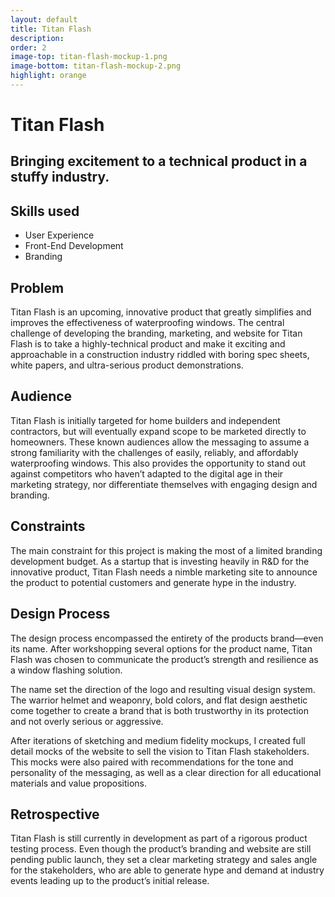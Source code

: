```yaml
---
layout: default
title: Titan Flash
description:
order: 2
image-top: titan-flash-mockup-1.png
image-bottom: titan-flash-mockup-2.png
highlight: orange
---
```


# Titan Flash

## Bringing excitement to a technical product in a stuffy industry.

## Skills used
- User Experience
- Front-End Development
- Branding

## Problem
Titan Flash is an upcoming, innovative product that greatly simplifies and improves the effectiveness of waterproofing windows. The central challenge of developing the branding, marketing, and website for Titan Flash is to take a highly-technical product and make it exciting and approachable in a construction industry riddled with boring spec sheets, white papers, and ultra-serious product demonstrations.

## Audience
Titan Flash is initially targeted for home builders and independent contractors, but will eventually expand scope to be marketed directly to homeowners. These known audiences allow the messaging to assume a strong familiarity with the challenges of easily, reliably, and affordably waterproofing windows. This also provides the opportunity to stand out against competitors who haven’t adapted to the digital age in their marketing strategy, nor differentiate themselves with engaging design and branding.

## Constraints
The main constraint for this project is making the most of a limited branding development budget. As a startup that is investing heavily in R&D for the innovative product, Titan Flash needs a nimble marketing site to announce the product to potential customers and generate hype in the industry.

## Design Process
The design process encompassed the entirety of the products brand—even its name. After workshopping several options for the product name, Titan Flash was chosen to communicate the product’s strength and resilience as a window flashing solution.

The name set the direction of the logo and resulting visual design system. The warrior helmet and weaponry, bold colors, and flat design aesthetic come together to create a brand that is both trustworthy in its protection and not overly serious or aggressive.

After iterations of sketching and medium fidelity mockups, I created full detail mocks of the website to sell the vision to Titan Flash stakeholders. This mocks were also paired with recommendations for the tone and personality of the messaging, as well as a clear direction for all educational materials and value propositions.

## Retrospective
Titan Flash is still currently in development as part of a rigorous product testing process. Even though the product’s branding and website are still pending public launch, they set a clear marketing strategy and sales angle for the stakeholders, who are able to generate hype and demand at industry events leading up to the product’s initial release.
